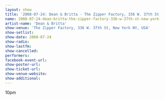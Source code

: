 ```yaml
---
layout: show
title: '2008-07-24: Dean & Britta - The Zipper Factory, 336 W. 37th St, New York NY, USA'
name: 2008-07-24-dean-britta-the-zipper-factory-336-w-37th-st-new-york-ny-usa
artist-name: 'Dean & Britta'
show-venue: 'The Zipper Factory, 336 W. 37th St, New York NY, USA'
show-setlist: 
show-date: 2008-07-24
show-radio: 
show-lastfm: 
show-cancelled: 
performers: 
facebook-event-url: 
show-poster-url: 
show-ticket-url: 
show-venue-website: 
show-additional: 
---
```


10pm